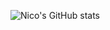 ![Nico's GitHub stats](https://github-readme-stats.vercel.app/api?username=StillRosi&show_icons=true&theme=synthwave&count_private=true)
